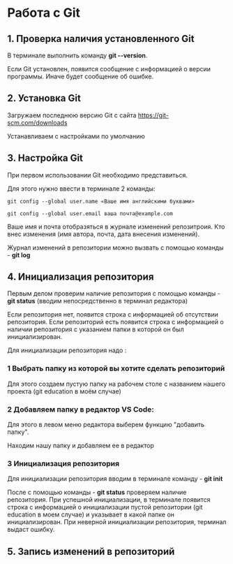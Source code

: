 # Работа с Git

## 1. Проверка наличия установленного Git
В терминале выполнить команду **git --version**.

Если Git установлен, появится сообщение с информацией о версии программы. Иначе будет сообщение об ошибке.

## 2. Установка Git
Загружаем последнюю версию Git c сайта https://git-scm.com/downloads

Устанавливаем с настройками по умолчанию

## 3. Настройка Git
При первом использовании Git необходимо представиться.

 Для этого нужно ввести в терминале 2 команды:
 ```
 git config --global user.name «Ваше имя английскими буквами»

 git config --global user.email ваша почта@example.com
```
Ваше имя и почта отобразяться в журнале изменений репозитроия. Кто внес изменения (имя автора, почта, дата внесения изменений).

Журнал изменений в репозитории можно вызвать с помощью команды - **git log**

## 4. Инициализация репозитория
Первым делом проверим наличие репозитория с помощью команды -  **git status** (вводим непосредственно в терминал редактора)

Если репозитория нет, появится строка с информацией об отсутствии репозитория. Если репозиторий есть появится строка с информацией о наличии репозитория с указанием папки в которой он был инициализирован.

Для инициализации репозитория надо : 

### 1 Выбрать папку из которой вы хотите сделать репозиторий
 Для этого создаем пустую папку на рабочем столе с названием нашего проекта (git education в моём случае)

### 2  Добавляем папку в редактор VS Code: 
 Для этого в левом меню редактора выберем функцию "добавить папку". 

 Находим нашу папку и добавляем ее в редактор

 ### 3 Инициализация репозитория
 Для инициализации репозитория вводим в терминале команду -  **git init** 

 После с помощью команды - **git status** проверяем наличие репозитория. При успешной инициализации, в терминале появится строка с информацией о инициализации пустой репозитории (git education в моем случае) и указывает в какой папке он инициализирован. При неверной инициализации репозитория, терминал выдаст ошибку.

 ## 5. Запись изменений в репозиторий 



